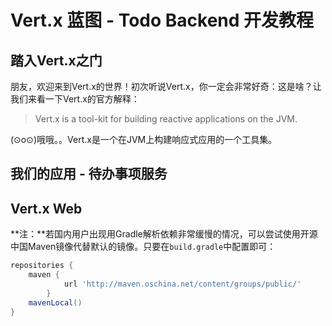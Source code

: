 # Vert.x 蓝图 - Todo Backend 开发教程

## 踏入Vert.x之门

朋友，欢迎来到Vert.x的世界！初次听说Vert.x，你一定会非常好奇：这是啥？让我们来看一下Vert.x的官方解释：

> Vert.x is a tool-kit for building reactive applications on the JVM.

(⊙o⊙)哦哦。。Vert.x是一个在JVM上构建响应式应用的一个工具集。

## 我们的应用 - 待办事项服务

## Vert.x Web

**注：**若国内用户出现用Gradle解析依赖非常缓慢的情况，可以尝试使用开源中国Maven镜像代替默认的镜像。只要在`build.gradle`中配置即可：
```groovy
repositories {
    maven {
            url 'http://maven.oschina.net/content/groups/public/'
        }
    mavenLocal() 
}
```
